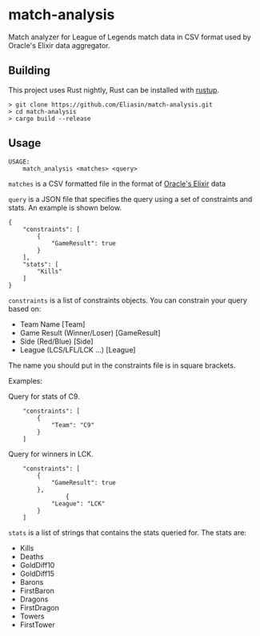 # match-analysis
Match analyzer for League of Legends match data in CSV format used by Oracle's Elixir data aggregator.

## Building
This project uses Rust nightly, Rust can be installed with [rustup](https://rustup.rs/).

```
> git clone https://github.com/Eliasin/match-analysis.git
> cd match-analysis
> cargo build --release
```

## Usage
```
USAGE:
    match_analysis <matches> <query>
```

`matches` is a CSV formatted file in the format of [Oracle's Elixir](https://oracleselixir.com) data

`query` is a JSON file that specifies the query using a set of constraints and stats. An example is shown below.

```
{
    "constraints": [
        {
            "GameResult": true
        }
    ],
    "stats": [
        "Kills"
    ]
}
```

`constraints` is a list of constraints objects. You can constrain your query based on:
- Team Name [Team]
- Game Result (Winner/Loser) [GameResult]
- Side (Red/Blue) [Side]
- League (LCS/LFL/LCK ...) [League]

The name you should put in the constraints file is in square brackets.

Examples:

Query for stats of C9.
```
    "constraints": [
        {
            "Team": "C9"
        }
    ]
```

Query for winners in LCK.
```
    "constraints": [
        {
            "GameResult": true
        },
                {
            "League": "LCK"
        }
    ]
```

`stats` is a list of strings that contains the stats queried for. The stats are:
- Kills
- Deaths
- GoldDiff10
- GoldDiff15
- Barons
- FirstBaron
- Dragons
- FirstDragon
- Towers
- FirstTower
